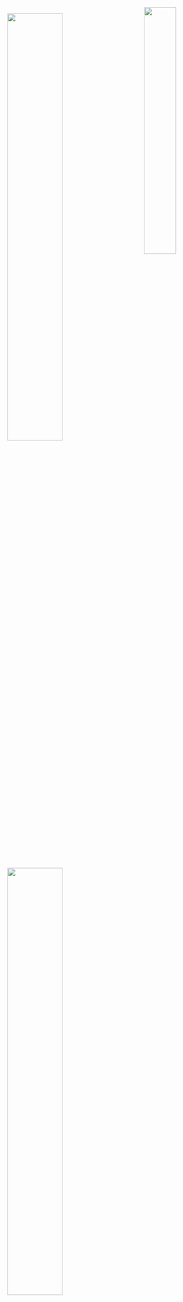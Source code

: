 <img align="right" width="38%" src="https://i.pinimg.com/736x/37/85/b3/3785b33ce5895d02d21ab903b617cb9e.jpg"/>

  <a href="https://github.com/pinuya"><img width="50%" src="https://github-readme-stats.vercel.app/api?username=pinuya&theme=nord"></a>
  <a href="https://github.com/pinuya"><img width="50%" src="http://github-readme-streak-stats.herokuapp.com/?user=pinuya&theme=nord"></a>
